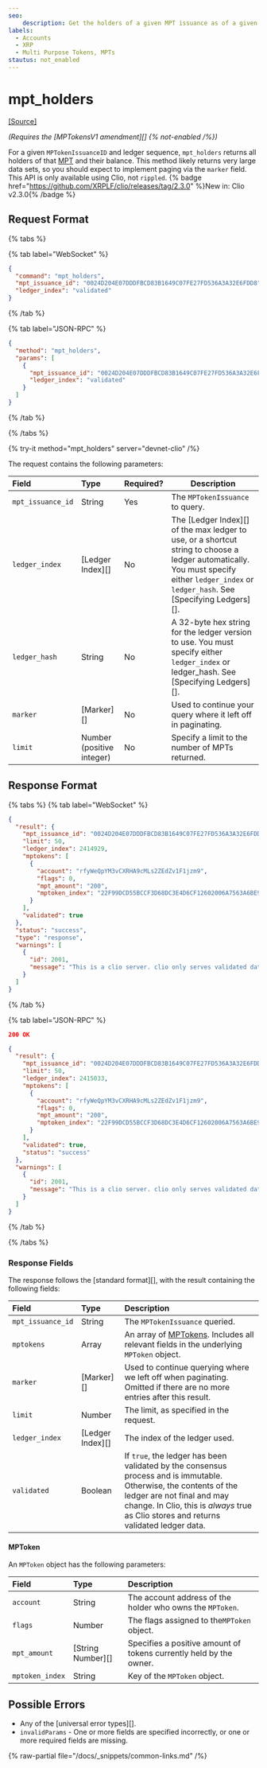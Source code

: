 ```yaml
---
seo:
    description: Get the holders of a given MPT issuance as of a given ledger.
labels:
  - Accounts
  - XRP
  - Multi Purpose Tokens, MPTs
stautus: not_enabled
---
```


# mpt_holders

[[Source]](https://github.com/XRPLF/clio/blob/develop/src/rpc/handlers/MPTHolders.cpp "Source")

_(Requires the [MPTokensV1 amendment][] {% not-enabled /%})_

For a given `MPTokenIssuanceID` and ledger sequence, `mpt_holders` returns all holders of that [MPT](../../../../concepts/tokens/fungible-tokens/multi-purpose-tokens.md) and their balance. This method likely returns very large data sets, so you should expect to implement paging via the `marker` field. This API is only available using Clio, not `rippled`. {% badge href="https://github.com/XRPLF/clio/releases/tag/2.3.0" %}New in: Clio v2.3.0{% /badge %}

## Request Format

{% tabs %}

{% tab label="WebSocket" %}
```json
{
  "command": "mpt_holders",
  "mpt_issuance_id": "0024D204E07DDDFBCD83B1649C07FE27FD536A3A32E6FDD8",
  "ledger_index": "validated"
}
```
{% /tab %}

{% tab label="JSON-RPC" %}
```json
{
  "method": "mpt_holders",
  "params": [
    {
      "mpt_issuance_id": "0024D204E07DDDFBCD83B1649C07FE27FD536A3A32E6FDD8",
      "ledger_index": "validated"
    }
  ]
}
```
{% /tab %}

{% /tabs %}

{% try-it method="mpt_holders" server="devnet-clio" /%}

The request contains the following parameters:

| Field             | Type                       | Required? | Description |
|:------------------|:---------------------------|:----------|-------------|
| `mpt_issuance_id` | String                     | Yes       | The `MPTokenIssuance` to query. |
| `ledger_index`    | [Ledger Index][] | No  | The [Ledger Index][] of the max ledger to use, or a shortcut string to choose a ledger automatically. You must specify either `ledger_index` or `ledger_hash`. See [Specifying Ledgers][].|
| `ledger_hash`     | String                     | No        | A 32-byte hex string for the ledger version to use. You must specify either `ledger_index` or ledger_hash. See [Specifying Ledgers][]. |
| `marker`          | [Marker][]                 | No        | Used to continue your query where it left off in paginating. |
| `limit`           | Number (positive integer)  | No        | Specify a limit to the number of MPTs returned. |

## Response Format

{% tabs %}
{% tab label="WebSocket" %}
```json
{
  "result": {
    "mpt_issuance_id": "0024D204E07DDDFBCD83B1649C07FE27FD536A3A32E6FDD8",
    "limit": 50,
    "ledger_index": 2414929,
    "mptokens": [
      {
        "account": "rfyWeQpYM3vCXRHA9cMLs2ZEdZv1F1jzm9",
        "flags": 0,
        "mpt_amount": "200",
        "mptoken_index": "22F99DCD55BCCF3D68DC3E4D6CF12602006A7563A6BE93FC57FD63298BCCEB13"
      }
    ],
    "validated": true
  },
  "status": "success",
  "type": "response",
  "warnings": [
    {
      "id": 2001,
      "message": "This is a clio server. clio only serves validated data. If you want to talk to rippled, include 'ledger_index':'current' in your request"
    }
  ]
}
```
{% /tab %}

{% tab label="JSON-RPC" %}
```json
200 OK

{
  "result": {
    "mpt_issuance_id": "0024D204E07DDDFBCD83B1649C07FE27FD536A3A32E6FDD8",
    "limit": 50,
    "ledger_index": 2415033,
    "mptokens": [
      {
        "account": "rfyWeQpYM3vCXRHA9cMLs2ZEdZv1F1jzm9",
        "flags": 0,
        "mpt_amount": "200",
        "mptoken_index": "22F99DCD55BCCF3D68DC3E4D6CF12602006A7563A6BE93FC57FD63298BCCEB13"
      }
    ],
    "validated": true,
    "status": "success"
  },
  "warnings": [
    {
      "id": 2001,
      "message": "This is a clio server. clio only serves validated data. If you want to talk to rippled, include 'ledger_index':'current' in your request"
    }
  ]
}
```
{% /tab %}

{% /tabs %}

### Response Fields

The response follows the [standard format][], with the result containing the following fields:

| Field                  | Type             | Description                               |
|:-----------------------|:-----------------|:------------------------------------------|
| `mpt_issuance_id`      | String           | The `MPTokenIssuance` queried.            |
| `mptokens`             | Array            | An array of [MPTokens](#mptoken). Includes all relevant fields in the underlying `MPToken` object. |
| `marker`               | [Marker][]       | Used to continue querying where we left off when paginating. Omitted if there are no more entries after this result. |
| `limit`                | Number           | The limit, as specified in the request. |
| `ledger_index`         | [Ledger Index][] | The index of the ledger used.  |
| `validated`            | Boolean          | If `true`, the ledger has been validated by the consensus process and is immutable. Otherwise, the contents of the ledger are not final and may change. In Clio, this is _always_ true as Clio stores and returns validated ledger data. |

#### MPToken

An `MPToken` object has the following parameters:

| Field                  | Type              | Description |
|:-----------------------|:------------------|:------------------------------------------|
| `account`              | String            | The account address of the holder who owns the `MPToken`. |
| `flags`                | Number            | The flags assigned to the`MPToken` object. |
| `mpt_amount`           | [String Number][] | Specifies a positive amount of tokens currently held by the owner. |
| `mptoken_index`        | String            | Key of the `MPToken` object. |

## Possible Errors

- Any of the [universal error types][].
- `invalidParams` - One or more fields are specified incorrectly, or one or more required fields are missing.

{% raw-partial file="/docs/_snippets/common-links.md" /%}
